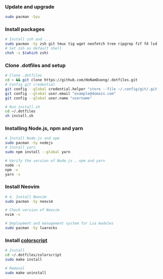 ### Update and upgrade

```bash
sudo pacman -Syu
```

### Install packages

```bash
# Install zsh and ...
sudo pacman -Sy zsh git tmux tig wget neofetch tree ripgrep fzf fd lsd ranger
# Set zsh as default shell
chsh -s $(which zsh)
```

### Clone .dotfiles and setup

```bash
# Clone .dotfiles
cd ~ && git clone https://github.com/HoNamDuong/.dotfiles.git
# Config git credential
git config --global credential.helper "store --file ~/.config/git/.git-credentials"
git config --global user.email "example@domain.com"
git config --global user.name "username"

# Run install.sh
cd ~/.dotfiles
sh install.sh
```

### Installing Node.js, npm and yarn

```bash
# Install Node.js and npm
sudo pacman -Sy nodejs
# Install yarn
sudo npm install --global yarn

# Verify the version of Node.js , npm and yarn
node -v
npm -v
yarn -v
```

### Install Neovim

```bash
# 4. Install Neovim
sudo pacman -Sy neovim

# Check version of Neovim
nvim -v

# Deployment and management system for Lua modules
sudo pacman -Sy luarocks
```

### Install [colorscript](./colorscript/README.md)

```bash
# Install
cd ~/.dotfiles/colorscript
sudo make install

# Removal
sudo make uninstall
```
